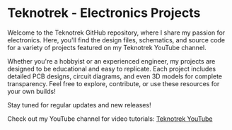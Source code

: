

# Teknotrek - Electronics Projects

Welcome to the Teknotrek GitHub repository, where I share my passion for electronics. Here, you'll find the design files, schematics, and source code for a variety of projects featured on my Teknotrek YouTube channel. 

Whether you're a hobbyist or an experienced engineer, my projects are designed to be educational and easy to replicate. Each project includes detailed PCB designs, circuit diagrams, and even 3D models for complete transparency. Feel free to explore, contribute, or use these resources for your own builds!

Stay tuned for regular updates and new releases!

Check out my YouTube channel for video tutorials: [Teknotrek YouTube](https://www.youtube.com/@TeknoTrek)
  <div id="header" align="left">
  <img src="https://komarev.com/ghpvc/?username=teknotrek&style=flat-square&color=blue" alt=""/>
</div>
<!--
## Hi there 👋
**TeknoTrek/teknotrek** is a ✨ _special_ ✨ repository because its `README.md` (this file) appears on your GitHub profile.

Here are some ideas to get you started:

- 🔭 I’m currently working on ...
- 🌱 I’m currently learning ...
- 👯 I’m looking to collaborate on ...
- 🤔 I’m looking for help with ...
- 💬 Ask me about ...
- 📫 How to reach me: ...
- 😄 Pronouns: ...
- ⚡ Fun fact: ...
-->
